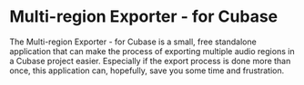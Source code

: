 # Multi-region Exporter - for Cubase
The Multi-region Exporter - for Cubase is a small, free standalone application that can make the process of exporting multiple audio regions in a Cubase project easier. Especially if the export process is done more than once, this application can, hopefully, save you some time and frustration.
